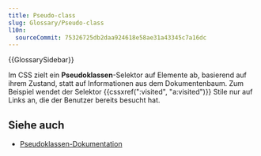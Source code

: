 ```yaml
---
title: Pseudo-class
slug: Glossary/Pseudo-class
l10n:
  sourceCommit: 75326725db2daa924618e58ae31a43345c7a16dc
---
```


{{GlossarySidebar}}

Im CSS zielt ein **Pseudoklassen**-Selektor auf Elemente ab, basierend auf ihrem Zustand, statt auf Informationen aus dem Dokumentenbaum. Zum Beispiel wendet der Selektor {{cssxref(":visited", "a:visited")}} Stile nur auf Links an, die der Benutzer bereits besucht hat.

## Siehe auch

- [Pseudoklassen-Dokumentation](/de/docs/Web/CSS/Pseudo-classes)
